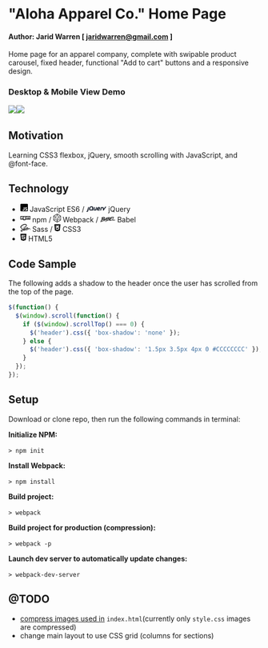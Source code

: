 # "Aloha Apparel Co." Home Page

#### Author: Jarid Warren [ <jaridwarren@gmail.com> ]

Home page for an apparel company, complete with swipable product carousel, fixed header, functional "Add to cart" buttons and a responsive design.

### Desktop & Mobile View Demo

<img src="./assets/images/readme-images/demo.gif" width="610"><img src="./assets/images/readme-images/mobile-demo.gif" width="250">

## Motivation

Learning CSS3 flexbox, jQuery, smooth scrolling with JavaScript, and @font-face.

## Technology

- <img src="./assets/images/readme-images/js.svg" width="15"> JavaScript ES6 / <img src="./assets/images/readme-images/jquery.svg" width="40"> jQuery
- <img src="./assets/images/readme-images/npm.svg" width="20"> npm / <img src="./assets/images/readme-images/webpack.svg" width="15"> Webpack / <img src="./assets/images/readme-images/babel.svg" width="30"> Babel
- <img src="./assets/images/readme-images/sass.svg" width="20"> Sass / <img src="./assets/images/readme-images/css3.svg" width="12"> CSS3
- <img src="./assets/images/readme-images/html5.svg" width="12"> HTML5

## Code Sample

The following adds a shadow to the header once the user has scrolled from the top of the page.

```javascript
$(function() {
  $(window).scroll(function() {
    if ($(window).scrollTop() === 0) {
      $('header').css({ 'box-shadow': 'none' });
    } else {
      $('header').css({ 'box-shadow': '1.5px 3.5px 4px 0 #CCCCCCCC' });
    }
  });
});
```

## Setup

Download or clone repo, then run the following commands in terminal:

**Initialize NPM:**

`> npm init`

**Install Webpack:**

`> npm install`

**Build project:**

`> webpack`

**Build project for production (compression):**

`> webpack -p`

**Launch dev server to automatically update changes:**

`> webpack-dev-server`

## @TODO

- [compress images used in](https://medium.com/a-beginners-guide-for-webpack-2/handling-images-e1a2a2c28f8d) `index.html`(currently only `style.css` images are compressed)
- change main layout to use CSS grid (columns for sections)
